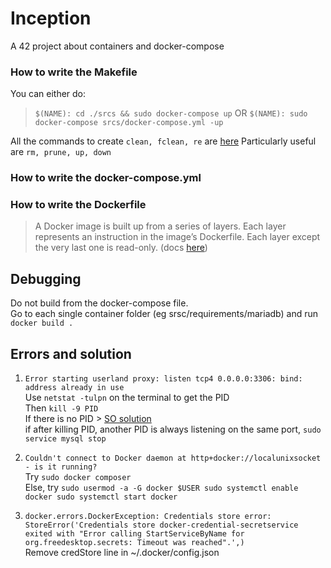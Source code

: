 # Inception
A 42 project about containers and docker-compose

### How to write the Makefile  
You can either do:
> `$(NAME): cd ./srcs && sudo docker-compose up`
OR
`$(NAME): sudo docker-compose srcs/docker-compose.yml -up`

All the commands to create `clean, fclean, re` are [here](https://docs.docker.com/engine/reference/commandline/docker/)
Particularly useful are `rm, prune, up, down`

### How to write the docker-compose.yml  
### How to write the Dockerfile  
> A Docker image is built up from a series of layers. Each layer represents an instruction in the image’s Dockerfile. Each layer except the very last one is read-only. (docs [here](
https://docs.docker.com/storage/storagedriver/#images-and-layers))


## Debugging  
Do not build from the docker-compose file.  
Go to each single container folder (eg srsc/requirements/mariadb) and run `docker build .`  

## Errors and solution
1. `Error starting userland proxy: listen tcp4 0.0.0.0:3306: bind: address already in use`  
Use `netstat -tulpn` on the terminal to get the PID  
Then `kill -9 PID`  
If there is no PID > [SO solution](https://serverfault.com/questions/311009/netstat-shows-a-listening-port-with-no-pid-but-lsof-does-not)  
if after killing PID, another PID is always listening on the same port, `sudo service mysql stop`  

2. `Couldn't connect to Docker daemon at http+docker://localunixsocket - is it running?`  
Try `sudo docker composer`  
Else, try ```sudo usermod -a -G docker $USER
	sudo systemctl enable docker
	sudo systemctl start docker```

3. `docker.errors.DockerException: Credentials store error: StoreError('Credentials store docker-credential-secretservice exited with "Error calling StartServiceByName for org.freedesktop.secrets: Timeout was reached".',)`  
Remove credStore line in ~/.docker/config.json
